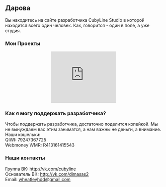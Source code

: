 ## Дарова

Вы находитесь на сайте разработчика CubyLine Studio в которой находится всего один человек. Как, говорится - один в поле, а уже студия.

### Мои Проекты

<center><iframe frameborder="0" src="https://itch.io/embed/308553" width="208" height="167"></iframe></center>


### Как я могу поддержать разработчика?

Чтобы поддержать разработчика, достаточно поделится копейкой. Мы не вынуждаем вас этим заниматся, а нам важны не деньги, а внимание.<br>
Наши кошельки:<br>
QIWI: 79247367725<br>
Webmoney WMR: R413161415543

### Наши контакты

Группа ВК: http://vk.com/cubyline <br>
Основатель ВК: http://vk.com/dimasas2 <br>
Email: <a href="mailto:wheatleyhdd@gmail.com">wheatleyhdd@gmail.com</a>
